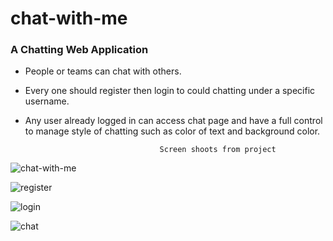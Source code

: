 # chat-with-me

### A Chatting Web Application

* People or teams can chat with others.
* Every one should register then login to could chatting under a specific username.
* Any user already logged in can access chat page and have a full control to manage style of chatting such as color of text and background color.


      
                                    Screen shoots from project
![chat-with-me](https://user-images.githubusercontent.com/53432494/62053971-f4f27380-b218-11e9-8c46-73dcd3a78e7c.png)


![register](https://user-images.githubusercontent.com/53432494/62068192-d64ea580-b235-11e9-9b6c-5bf5245a80e1.png)

![login](https://user-images.githubusercontent.com/53432494/62068373-2af22080-b236-11e9-922c-c65005b96915.png)

![chat](https://user-images.githubusercontent.com/53432494/62068385-304f6b00-b236-11e9-89e6-6d7cf36fdd8f.png)
